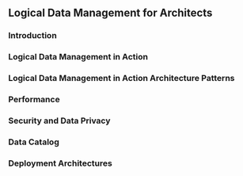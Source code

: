 ## Logical Data Management for Architects
### Introduction
### Logical Data Management in Action
### Logical Data Management in Action Architecture Patterns
### Performance
### Security and Data Privacy
### Data Catalog
### Deployment Architectures